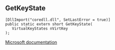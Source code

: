 ## GetKeyState

```
[DllImport("coredll.dll", SetLastError = true)]
public static extern short GetKeyState(
   VirtualKeyStates nVirtKey
);
```

[Microsoft documentation](https://docs.microsoft.com/en-us/windows/win32/api/winuser/nf-winuser-getkeystate)
